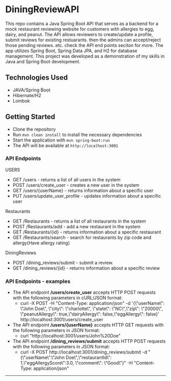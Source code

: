# DiningReviewAPI

This repo contains a Java Spring Boot API that serves as a backend for a  mock restaurant reviewing website for customers with allergies to egg, dairy, and peanut. The API allows reviewers to create/update a profile, submit reviews for existing restuarants. then the admins can accept/reject those pending reviews..etc. check the API end points seciton for more. The app utilizes Spring Boot, Spring Data JPA, and H2 for database management. This project was developed as a demonstration of my skills in Java and Spring Boot development. 


## Technologies Used

- JAVA/Spring Boot
- Hibernate/H2
- Lombok

## Getting Started

- Clone the repository
- Run `mvn clean install` to install the necessary dependencies
- Start the application with `mvn spring-boot:run`
- The API will be available at `http://localhost:3001`

### API Endpoints

USERS
- GET /users - returns a list of all users in the system
- POST /users/create_user - creates a new user in the system
- GET /users/{userName} - returns information about a specific user
- PUT /users/update_user_profile - updates information about a specific user

Restaurants
- GET /Restaurants - returns a list of all restaurants in the system
- POST /Restaurants/add - add a new restaurant in the system
- GET /Restaurants/{id} - returns information about a specific restaurant
- GET /Restaurants/search - search for restaurants by zip code and allergy(Have allergy rating)

DiningReviews
- POST /dining_reviews/submit - submit a review.  
- GET /dining_reviews/{id} - returns information about a specific review

### API Endpoints - examples
- The API endpoint **/users/create_user** accepts HTTP POST requests with the following parameters in cURL/JSON format:
    - curl -X POST -H "Content-Type: application/json" -d '{\\"userName\\": \\"John Doe\\", \\"city\\": \\"charlotte\\", \\"state\\": \\"NC\\",\\"zip\\": \\"20000\\", \\"peanutAllergy\\": true,\\"dairyAllergy\\": false,\\"eggAllergy\\": false}' http://localhost:3001/users/create_user
- The API endpoint **/users/{userName}** accepts HTTP GET requests with the following parameters in JSON format:
    - curl "http://localhost:3001/users/John%20Doe"
- The API endpoint **/dining_reviews/submit** accepts HTTP POST requests with the following parameters in JSON format:
    - curl -X POST http://localhost:3001/dining_reviews/submit  -d "{\\"userName\\":\\"John Doe\\",\\"restaurantId\\": 1,\\"eggAllergyScore\\":3.0, \\"comment\\": \\"Good\\"}" -H "Content-Type: application/json"



---




